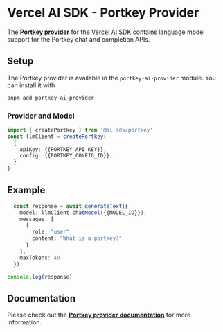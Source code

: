 # Vercel AI SDK - Portkey Provider

The **[Portkey provider](https://sdk.vercel.ai/providers/community-providers/portkey)** for the [Vercel AI SDK](https://sdk.vercel.ai/docs)
contains language model support for the Portkey chat and completion APIs.

## Setup

The Portkey provider is available in the `portkey-ai-provider` module. You can install it with

```bash
pnpm add portkey-ai-provider
```

### Provider and Model

```ts
import { createPortkey } from '@ai-sdk/portkey'
const llmClient = createPortkey(
  {
    apiKey: {{PORTKEY_API_KEY}},
    config: {{PORTKEY_CONFIG_ID}},
  }
)
```

## Example

```ts
  const response = await generateText({
    model: llmClient.chatModel({{MODEL_ID}}),
    messages: [
      {
        role: "user",
        content: "What is a portkey?"
      }
    ],
    maxTokens: 40
  })

console.log(response)
```

## Documentation

Please check out the **[Portkey provider documentation](https://docs.portkey.ai/docs/integrations/libraries/vercel)** for more information.
